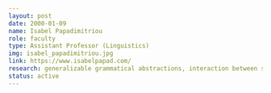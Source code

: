 ```yaml
---
layout: post
date: 2000-01-09
name: Isabel Papadimitriou
role: faculty
type: Assistant Professor (Linguistics)
img: isabel_papadimitriou.jpg
link: https://www.isabelpapad.com/
research: generalizable grammatical abstractions, interaction between structure and meaning representations, multilingualism
status: active
---
```

